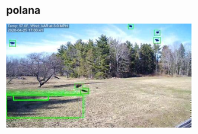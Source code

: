 # polana
![20202020 1](https://github.com/va1entei/polana/blob/master/in/20200426/000008-001013/20200426-000008-001013_0_.jpg)
